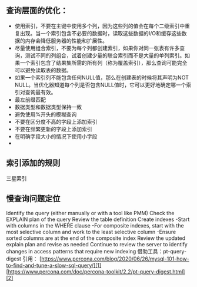 ## 查询层面的优化：
- 使用索引，不要在主键中使用多个列，因为这些列的值会在每个二级索引中重复出现。当一个索引包含不必要的数据时，读取这些数据的I/O和缓存这些数据的内存会降低服务器的性能和扩展性。
- 尽量使用组合索引，不要为每个列都创建索引，如果你对同一张表有许多查询，测试不同的列组合，试着创建少量的联合索引而不是大量的单列索引。如果一个索引包含了结果集所需的所有列（称为覆盖索引），那么查询可能完全可以避免读取表的数据。
- 如果一个索引列不能包含任何NULL值，那么在创建表的时候将其声明为NOT NULL。当优化器知道每个列是否包含NULL值时，它可以更好地确定哪一个索引对查询最有效。
- 最左前缀匹配
- 数据类型和数据类型保持一致
- 避免使用%开头的模糊查询
- 不要在区分度不高的字段上添加索引
- 不要在频繁更新的字段上添加索引
- 在明确字段大小的情况下使用小字段
- 
## 索引添加的规则
三星索引

## 慢查询问题定位
Identify the query (either manually or with a tool like PMM)
Check the EXPLAIN plan of the query
Review the table definition
Create indexes
-Start with columns in the WHERE clause
-For composite indexes, start with the most selective column and work to the least selective column
-Ensure sorted columns are at the end of the composite index
Review the updated explain plan and revise as needed
Continue to review the server to identify changes in access patterns that require new indexing
借助工具：pt-query-digest
引用：
[https://www.percona.com/blog/2020/06/26/mysql-101-how-to-find-and-tune-a-slow-sql-query/][1]
[https://www.percona.com/doc/percona-toolkit/2.2/pt-query-digest.html][2]

[1]:	https://www.percona.com/blog/2020/06/26/mysql-101-how-to-find-and-tune-a-slow-sql-query/
[2]:	https://www.percona.com/doc/percona-toolkit/2.2/pt-query-digest.html